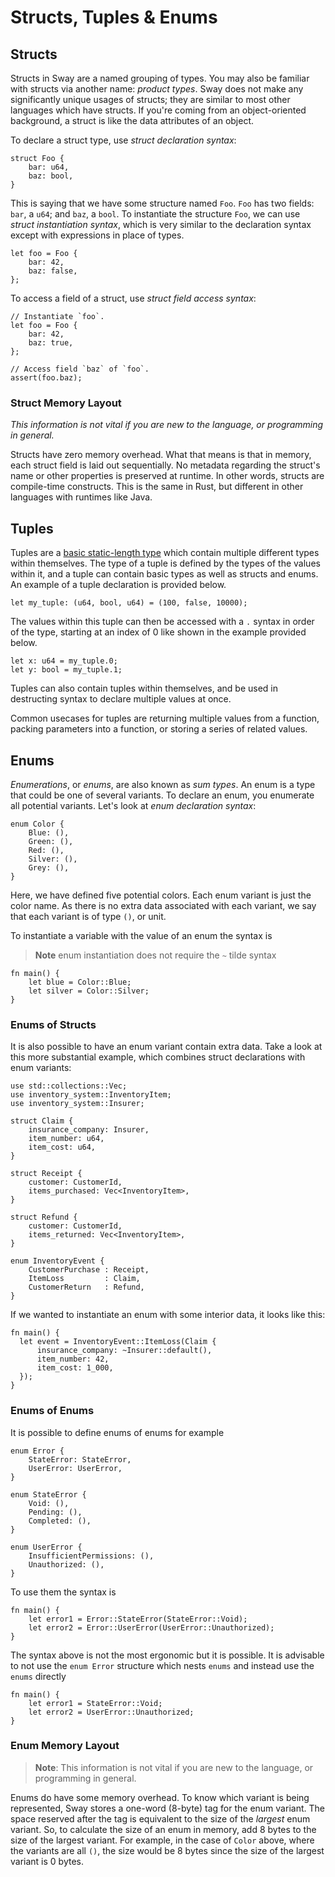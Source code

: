 # Structs, Tuples & Enums

## Structs

Structs in Sway are a named grouping of types. You may also be familiar with structs via another name: _product types_. Sway does not make any significantly unique usages of structs; they are similar to most other languages which have structs. If you're coming from an object-oriented background, a struct is like the data attributes of an object.

To declare a struct type, use _struct declaration syntax_:

```sway
struct Foo {
    bar: u64,
    baz: bool,
}
```

This is saying that we have some structure named `Foo`. `Foo` has two fields: `bar`, a `u64`; and `baz`, a `bool`. To instantiate the structure `Foo`, we can use _struct instantiation syntax_, which is very similar to the declaration syntax except with expressions in place of types.

```sway
let foo = Foo {
    bar: 42,
    baz: false,
};
```

To access a field of a struct, use _struct field access syntax_:

```sway
// Instantiate `foo`.
let foo = Foo {
    bar: 42,
    baz: true,
};

// Access field `baz` of `foo`.
assert(foo.baz);
```

### Struct Memory Layout

_This information is not vital if you are new to the language, or programming in general._

Structs have zero memory overhead. What that means is that in memory, each struct field is laid out sequentially. No metadata regarding the struct's name or other properties is preserved at runtime. In other words, structs are compile-time constructs. This is the same in Rust, but different in other languages with runtimes like Java.

## Tuples

Tuples are a [basic static-length type](./built_in_types.md#tuple-types) which contain multiple different types within themselves. The type of a tuple is defined by the types of the values within it, and a tuple can contain basic types as well as structs and enums. An example of a tuple declaration is provided below.

```sway
let my_tuple: (u64, bool, u64) = (100, false, 10000);
```

The values within this tuple can then be accessed with a `.` syntax in order of the type, starting at an index of 0 like shown in the example provided below.

```sway
let x: u64 = my_tuple.0;
let y: bool = my_tuple.1;
```

Tuples can also contain tuples within themselves, and be used in destructing syntax to declare multiple values at once.

Common usecases for tuples are returning multiple values from a function, packing parameters into a function, or storing a series of related values.

## Enums

_Enumerations_, or _enums_, are also known as _sum types_. An enum is a type that could be one of several variants. To declare an enum, you enumerate all potential variants. Let's look at _enum declaration syntax_:

```sway
enum Color {
    Blue: (),
    Green: (),
    Red: (),
    Silver: (),
    Grey: (),
}
```

Here, we have defined five potential colors. Each enum variant is just the color name. As there is no extra data associated with each variant, we say that each variant is of type `()`, or unit.

To instantiate a variable with the value of an enum the syntax is

> **Note**
> enum instantiation does not require the `~` tilde syntax

```sway
fn main() {
    let blue = Color::Blue;
    let silver = Color::Silver;
}
```

### Enums of Structs

It is also possible to have an enum variant contain extra data. Take a look at this more substantial example, which combines struct declarations with enum variants:

```sway
use std::collections::Vec;
use inventory_system::InventoryItem;
use inventory_system::Insurer;

struct Claim {
    insurance_company: Insurer,
    item_number: u64,
    item_cost: u64,
}

struct Receipt {
    customer: CustomerId,
    items_purchased: Vec<InventoryItem>,
}

struct Refund {
    customer: CustomerId,
    items_returned: Vec<InventoryItem>,
}

enum InventoryEvent {
    CustomerPurchase : Receipt,
    ItemLoss         : Claim,
    CustomerReturn   : Refund,
}
```

If we wanted to instantiate an enum with some interior data, it looks like this:

```sway
fn main() {
  let event = InventoryEvent::ItemLoss(Claim {
      insurance_company: ~Insurer::default(),
      item_number: 42,
      item_cost: 1_000,
  });
}
```

### Enums of Enums

It is possible to define enums of enums for example

```sway
enum Error {
    StateError: StateError,
    UserError: UserError,
}

enum StateError {
    Void: (),
    Pending: (),
    Completed: (),
}

enum UserError {
    InsufficientPermissions: (),
    Unauthorized: (),
}
```

To use them the syntax is

```sway
fn main() {
    let error1 = Error::StateError(StateError::Void);
    let error2 = Error::UserError(UserError::Unauthorized);
}
```

The syntax above is not the most ergonomic but it is possible. It is advisable to not use the `enum Error` structure which nests `enums` and instead use the `enums` directly

```sway
fn main() {
    let error1 = StateError::Void;
    let error2 = UserError::Unauthorized;
}
```

### Enum Memory Layout

> **Note**: This information is not vital if you are new to the language, or programming in general.

Enums do have some memory overhead. To know which variant is being represented, Sway stores a one-word (8-byte) tag for the enum variant. The space reserved after the tag is equivalent to the size of the _largest_ enum variant. So, to calculate the size of an enum in memory, add 8 bytes to the size of the largest variant. For example, in the case of `Color` above, where the variants are all `()`, the size would be 8 bytes since the size of the largest variant is 0 bytes.
